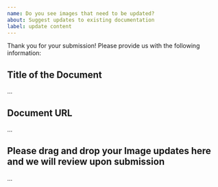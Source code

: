 ```yaml
---
name: Do you see images that need to be updated?
about: Suggest updates to existing documentation
label: update content
---
```


Thank you for your submission! Please provide us with the following information:

Title of the Document
-------------------------------------------
...

Document URL
-------------------------------------------
...

Please drag and drop your Image updates here and we will review upon submission
-------------------------------------------
...
